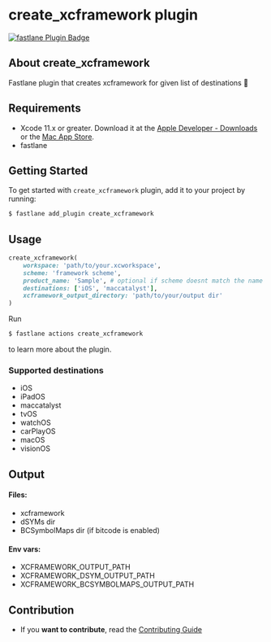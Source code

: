 # create_xcframework plugin

[![fastlane Plugin Badge](https://rawcdn.githack.com/fastlane/fastlane/master/fastlane/assets/plugin-badge.svg)](https://rubygems.org/gems/fastlane-plugin-create_xcframework)

## About create_xcframework

Fastlane plugin that creates xcframework for given list of destinations 🚀

## Requirements

* Xcode 11.x or greater. Download it at the [Apple Developer - Downloads](https://developer.apple.com/downloads) or the [Mac App Store](https://apps.apple.com/us/app/xcode/id497799835?mt=12).
* fastlane

## Getting Started

To get started with `create_xcframework` plugin, add it to your project by running:

```bash
$ fastlane add_plugin create_xcframework
```

## Usage

```ruby
create_xcframework(
    workspace: 'path/to/your.xcworkspace',
    scheme: 'framework scheme',
    product_name: 'Sample', # optional if scheme doesnt match the name of your framework
    destinations: ['iOS', 'maccatalyst'],
    xcframework_output_directory: 'path/to/your/output dir'
)
```

Run
```bash
$ fastlane actions create_xcframework
```
to learn more about the plugin.

### Supported destinations

* iOS
* iPadOS
* maccatalyst
* tvOS
* watchOS
* carPlayOS
* macOS
* visionOS

## Output

#### Files:
* xcframework
* dSYMs dir
* BCSymbolMaps dir (if bitcode is enabled)

#### Env vars:
* XCFRAMEWORK_OUTPUT_PATH
* XCFRAMEWORK_DSYM_OUTPUT_PATH
* XCFRAMEWORK_BCSYMBOLMAPS_OUTPUT_PATH


## Contribution

- If you **want to contribute**, read the [Contributing Guide](https://github.com/bielikb/fastlane-plugin-create_xcframework/blob/master/CONTRIBUTING.md)
